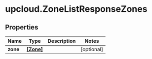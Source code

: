 # upcloud.ZoneListResponseZones

## Properties
Name | Type | Description | Notes
------------ | ------------- | ------------- | -------------
**zone** | [**[Zone]**](Zone.md) |  | [optional] 


